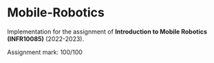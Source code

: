 # Mobile-Robotics

Implementation for the assignment of **Introduction to Mobile Robotics (INFR10085)** (2022-2023).

Assignment mark: 100/100
